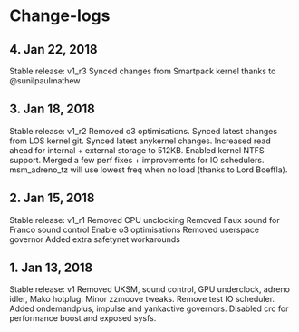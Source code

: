 # Change-logs

## 4. Jan 22, 2018
Stable release: v1_r3 
Synced changes from Smartpack kernel thanks to @sunilpaulmathew

## 3. Jan 18, 2018
Stable release: v1_r2
Removed o3 optimisations. Synced latest changes from LOS kernel git. Synced latest anykernel changes. Increased read ahead for internal + external storage to 512KB. Enabled kernel NTFS support. Merged a few perf fixes + improvements for IO schedulers. msm_adreno_tz will use lowest freq when no load (thanks to Lord Boeffla). 

## 2. Jan 15, 2018
Stable release: v1_r1
Removed CPU unclocking
Removed Faux sound for Franco sound control
Enable o3 optimisations
Removed userspace governor
Added extra safetynet workarounds 

## 1. Jan 13, 2018 
Stable release: v1
Removed UKSM, sound control, GPU underclock, adreno idler, Mako hotplug. Minor zzmoove tweaks. Remove test IO scheduler. Added ondemandplus, impulse and yankactive governors. Disabled crc for performance boost and exposed sysfs. 
